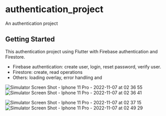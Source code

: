 # authentication_project

An authentication project 

## Getting Started

This authentication project using Flutter with Firebase authentication and Firestore.
- Firebase authentication: create user, login, reset password, verify user.
- Firestore: create, read operations
- Others: loading overlay, error handling and 


![Simulator Screen Shot - Iphone 11 Pro - 2022-11-07 at 02 36 55](https://user-images.githubusercontent.com/41882632/200181016-d4905447-a09e-4e80-ac0a-37317acb8d5c.png) ![Simulator Screen Shot - Iphone 11 Pro - 2022-11-07 at 02 36 41](https://user-images.githubusercontent.com/41882632/200181135-0ac67c1f-bff1-478e-b0f6-2dc765c5a74e.png)



![Simulator Screen Shot - Iphone 11 Pro - 2022-11-07 at 02 37 15](https://user-images.githubusercontent.com/41882632/200181179-fea96734-c5af-4e8f-bc74-5a12b4a84194.png) 
![Simulator Screen Shot - Iphone 11 Pro - 2022-11-07 at 02 49 29](https://user-images.githubusercontent.com/41882632/200181205-0d46d3f0-1536-42a9-8a9f-e35f48b58e46.png)

